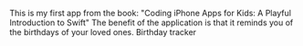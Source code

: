 This is my first app from the book: "Coding iPhone Apps for Kids: A Playful Introduction to Swift" The benefit of the application is that it reminds you of the birthdays of your loved ones. Birthday tracker
